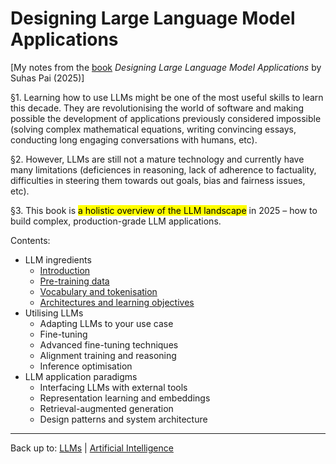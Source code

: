 # Designing Large Language Model Applications

\[My notes from the [book](https://www.oreilly.com/library/view/designing-large-language/9781098150495/) *Designing Large Language Model Applications* by Suhas Pai (2025)\]

§1. Learning how to use LLMs might be one of the most useful skills to learn this decade. They are revolutionising the world of software and making possible the development of applications previously considered impossible (solving complex mathematical equations, writing convincing essays, conducting long engaging conversations with humans, etc).

§2. However, LLMs are still not a mature technology and currently have many limitations (deficiences in reasoning, lack of adherence to factuality, difficulties in steering them towards out goals, bias and fairness issues, etc).

§3. This book is <mark>a holistic overview of the LLM landscape</mark> in 2025 – how to build complex, production-grade LLM applications.

Contents:
- LLM ingredients
  - [Introduction](introduction.md)
  - [Pre-training data](pre-training-data.md)
  - [Vocabulary and tokenisation](vocabulary-and-tokenisation.md)
  - [Architectures and learning objectives](architectures-and-learning-objectives.md)
- Utilising LLMs
  - Adapting LLMs to your use case
  - Fine-tuning
  - Advanced fine-tuning techniques
  - Alignment training and reasoning
  - Inference optimisation 
- LLM application paradigms
  - Interfacing LLMs with external tools
  - Representation learning and embeddings
  - Retrieval-augmented generation
  - Design patterns and system architecture

----

Back up to: [LLMs](../index.md) | [Artificial Intelligence](../../index.md)
